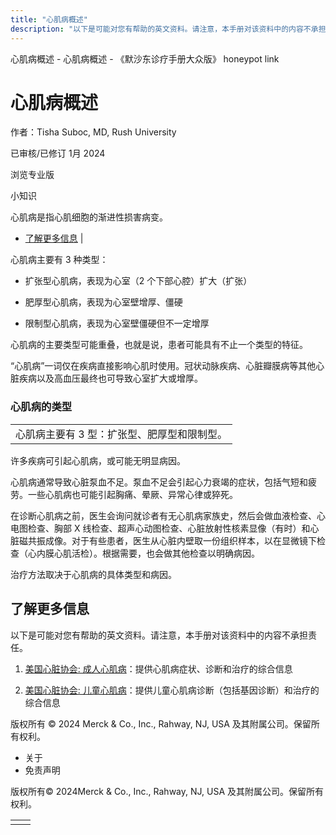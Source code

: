 ```yaml
---
title: "心肌病概述"
description: "以下是可能对您有帮助的英文资料。请注意，本手册对该资料中的内容不承担责任。"
---
```


﻿心肌病概述 \- 心肌病概述 \- 《默沙东诊疗手册大众版》 honeypot link

# 心肌病概述

作者：Tisha Suboc, MD, Rush University

已审核/已修订 1月 2024

浏览专业版

小知识

心肌病是指心肌细胞的渐进性损害病变。

- [了解更多信息](#了解更多信息_v52131302_zh) \|

心肌病主要有 3 种类型：

- 扩张型心肌病，表现为心室（2 个下部心腔）扩大（扩张）

- 肥厚型心肌病，表现为心室壁增厚、僵硬

- 限制型心肌病，表现为心室壁僵硬但不一定增厚


心肌病的主要类型可能重叠，也就是说，患者可能具有不止一个类型的特征。

“心肌病”一词仅在疾病直接影响心肌时使用。冠状动脉疾病、心脏瓣膜病等其他心脏疾病以及高血压最终也可导致心室扩大或增厚。

### 心肌病的类型

|     |
| --- |
| 心肌病主要有 3 型：扩张型、肥厚型和限制型。<br> |

许多疾病可引起心肌病，或可能无明显病因。

心肌病通常导致心脏泵血不足。泵血不足会引起心力衰竭的症状，包括气短和疲劳。一些心肌病也可能引起胸痛、晕厥、异常心律或猝死。

在诊断心肌病之前，医生会询问就诊者有无心肌病家族史，然后会做血液检查、心电图检查、胸部 X 线检查、超声心动图检查、心脏放射性核素显像（有时）和心脏磁共振成像。对于有些患者，医生从心脏内壁取一份组织样本，以在显微镜下检查（心内膜心肌活检）。根据需要，也会做其他检查以明确病因。

治疗方法取决于心肌病的具体类型和病因。

## 了解更多信息

以下是可能对您有帮助的英文资料。请注意，本手册对该资料中的内容不承担责任。

1. [美国心脏协会: 成人心肌病](https://www.heart.org/en/health-topics/cardiomyopathy)：提供心肌病症状、诊断和治疗的综合信息

2. [美国心脏协会: 儿童心肌病](https://www.heart.org/en/health-topics/cardiomyopathy/pediatric-cardiomyopathies)：提供儿童心肌病诊断（包括基因诊断）和治疗的综合信息




版权所有 © 2024
Merck & Co., Inc., Rahway, NJ, USA 及其附属公司。保留所有权利。

- 关于
- 免责声明

版权所有© 2024Merck & Co., Inc., Rahway, NJ, USA 及其附属公司。保留所有权利。

|     |     |
| --- | --- |
|  |  |